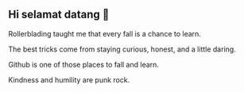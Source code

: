 ## Hi selamat datang 👋

Rollerblading taught me that every fall is a chance to learn. 

The best tricks come from staying curious, honest, and a little daring.

Github is one of those places to fall and learn.

Kindness and humility are punk rock.
